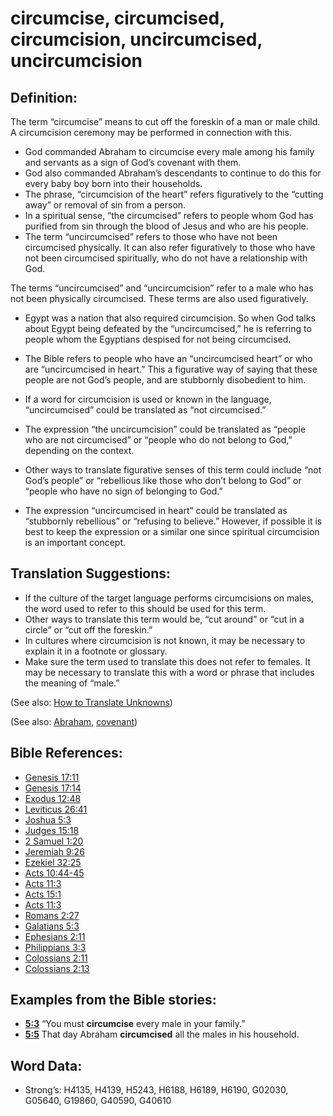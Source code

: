 # circumcise, circumcised, circumcision, uncircumcised, uncircumcision

## Definition:

The term “circumcise” means to cut off the foreskin of a man or male child. A circumcision ceremony may be performed in connection with this.

* God commanded Abraham to circumcise every male among his family and servants as a sign of God’s covenant with them.
* God also commanded Abraham’s descendants to continue to do this for every baby boy born into their households.
* The phrase, “circumcision of the heart” refers figuratively to the “cutting away” or removal of sin from a person.
* In a spiritual sense, “the circumcised” refers to people whom God has purified from sin through the blood of Jesus and who are his people.
* The term “uncircumcised” refers to those who have not been circumcised physically. It can also refer figuratively to those who have not been circumcised spiritually, who do not have a relationship with God.

The terms “uncircumcised” and “uncircumcision” refer to a male who has not been physically circumcised. These terms are also used figuratively.

* Egypt was a nation that also required circumcision. So when God talks about Egypt being defeated by the “uncircumcised,” he is referring to people whom the Egyptians despised for not being circumcised.
* The Bible refers to people who have an “uncircumcised heart” or who are “uncircumcised in heart.” This a figurative way of saying that these people are not God’s people, and are stubbornly disobedient to him.

* If a word for circumcision is used or known in the language, “uncircumcised” could be translated as “not circumcised.”
* The expression “the uncircumcision” could be translated as “people who are not circumcised” or “people who do not belong to God,” depending on the context.
* Other ways to translate figurative senses of this term could include “not God’s people” or “rebellious like those who don’t belong to God” or “people who have no sign of belonging to God.”
* The expression “uncircumcised in heart” could be translated as “stubbornly rebellious” or “refusing to believe.” However, if possible it is best to keep the expression or a similar one since spiritual circumcision is an important concept.

## Translation Suggestions:

* If the culture of the target language performs circumcisions on males, the word used to refer to this should be used for this term.
* Other ways to translate this term would be, “cut around” or “cut in a circle” or “cut off the foreskin.”
* In cultures where circumcision is not known, it may be necessary to explain it in a footnote or glossary.
* Make sure the term used to translate this does not refer to females. It may be necessary to translate this with a word or phrase that includes the meaning of “male.”

(See also: [How to Translate Unknowns](rc://en/ta/man/translate/translate-unknown))

(See also: [Abraham](../names/abraham.md), [covenant](../kt/covenant.md))

## Bible References:

* [Genesis 17:11](rc://en/tn/help/gen/17/11)
* [Genesis 17:14](rc://en/tn/help/gen/17/14)
* [Exodus 12:48](rc://en/tn/help/exo/12/48)
* [Leviticus 26:41](rc://en/tn/help/lev/26/41)
* [Joshua 5:3](rc://en/tn/help/jos/05/03)
* [Judges 15:18](rc://en/tn/help/jdg/15/18)
* [2 Samuel 1:20](rc://en/tn/help/2sa/01/20)
* [Jeremiah 9:26](rc://en/tn/help/jer/09/26)
* [Ezekiel 32:25](rc://en/tn/help/ezk/32/25)
* [Acts 10:44-45](rc://en/tn/help/act/10/44)
* [Acts 11:3](rc://en/tn/help/act/11/03)
* [Acts 15:1](rc://en/tn/help/act/15/01)
* [Acts 11:3](rc://en/tn/help/act/11/03)
* [Romans 2:27](rc://en/tn/help/rom/02/27)
* [Galatians 5:3](rc://en/tn/help/gal/05/03)
* [Ephesians 2:11](rc://en/tn/help/eph/02/11)
* [Philippians 3:3](rc://en/tn/help/php/03/03)
* [Colossians 2:11](rc://en/tn/help/col/02/11)
* [Colossians 2:13](rc://en/tn/help/col/02/13)

## Examples from the Bible stories:

* __[5:3](rc://en/tn/help/obs/05/03)__ “You must __circumcise__ every male in your family.”
* __[5:5](rc://en/tn/help/obs/05/05)__ That day Abraham __circumcised__ all the males in his household.

## Word Data:

* Strong’s: H4135, H4139, H5243, H6188, H6189, H6190, G02030, G05640, G19860, G40590, G40610
